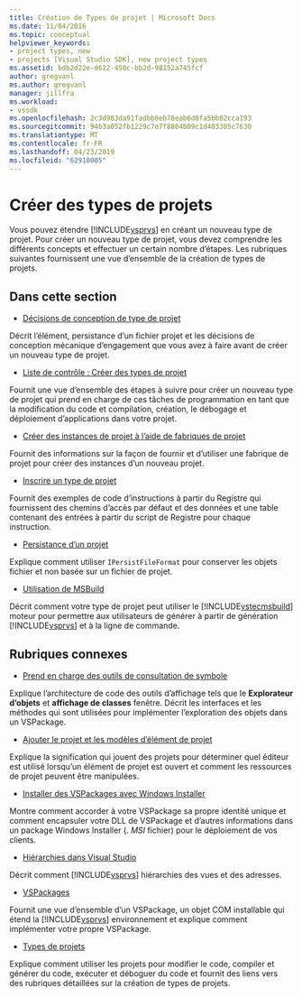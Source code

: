 ```yaml
---
title: Création de Types de projet | Microsoft Docs
ms.date: 11/04/2016
ms.topic: conceptual
helpviewer_keywords:
- project types, new
- projects [Visual Studio SDK], new project types
ms.assetid: bdb2d22e-d622-450c-bb2d-98152a745fcf
author: gregvanl
ms.author: gregvanl
manager: jillfra
ms.workload:
- vssdk
ms.openlocfilehash: 2c3d983da91fadbb0eb78eab6d0fa5bb02cca193
ms.sourcegitcommit: 94b3a052fb1229c7e7f8804b09c1d403385c7630
ms.translationtype: MT
ms.contentlocale: fr-FR
ms.lasthandoff: 04/23/2019
ms.locfileid: "62910005"
---
```

# <a name="create-project-types"></a>Créer des types de projets
Vous pouvez étendre [!INCLUDE[vsprvs](../../code-quality/includes/vsprvs_md.md)] en créant un nouveau type de projet. Pour créer un nouveau type de projet, vous devez comprendre les différents concepts et effectuer un certain nombre d’étapes. Les rubriques suivantes fournissent une vue d’ensemble de la création de types de projets.

## <a name="in-this-section"></a>Dans cette section
- [Décisions de conception de type de projet](../../extensibility/internals/project-type-design-decisions.md)

 Décrit l’élément, persistance d’un fichier projet et les décisions de conception mécanique d’engagement que vous avez à faire avant de créer un nouveau type de projet.

- [Liste de contrôle : Créer des types de projet](../../extensibility/internals/checklist-creating-new-project-types.md)

 Fournit une vue d’ensemble des étapes à suivre pour créer un nouveau type de projet qui prend en charge de ces tâches de programmation en tant que la modification du code et compilation, création, le débogage et déploiement d’applications dans votre projet.

- [Créer des instances de projet à l’aide de fabriques de projet](../../extensibility/internals/creating-project-instances-by-using-project-factories.md)

 Fournit des informations sur la façon de fournir et d’utiliser une fabrique de projet pour créer des instances d’un nouveau projet.

- [Inscrire un type de projet](../../extensibility/internals/registering-a-project-type.md)

 Fournit des exemples de code d’instructions à partir du Registre qui fournissent des chemins d’accès par défaut et des données et une table contenant des entrées à partir du script de Registre pour chaque instruction.

- [Persistance d’un projet](../../extensibility/internals/project-persistence.md)

 Explique comment utiliser `IPersistFileFormat` pour conserver les objets fichier et non basée sur un fichier de projet.

- [Utilisation de MSBuild](../../extensibility/internals/using-msbuild.md)

 Décrit comment votre type de projet peut utiliser le [!INCLUDE[vstecmsbuild](../../extensibility/internals/includes/vstecmsbuild_md.md)] moteur pour permettre aux utilisateurs de générer à partir de génération [!INCLUDE[vsprvs](../../code-quality/includes/vsprvs_md.md)] et à la ligne de commande.

## <a name="related-sections"></a>Rubriques connexes
- [Prend en charge des outils de consultation de symbole](../../extensibility/internals/supporting-symbol-browsing-tools.md)

 Explique l’architecture de code des outils d’affichage tels que le **Explorateur d’objets** et **affichage de classes** fenêtre. Décrit les interfaces et les méthodes qui sont utilisées pour implémenter l’exploration des objets dans un VSPackage.

- [Ajouter le projet et les modèles d’élément de projet](../../extensibility/internals/adding-project-and-project-item-templates.md)

 Explique la signification qui jouent des projets pour déterminer quel éditeur est utilisé lorsqu’un élément de projet est ouvert et comment les ressources de projet peuvent être manipulées.

- [Installer des VSPackages avec Windows Installer](../../extensibility/internals/installing-vspackages-with-windows-installer.md)

 Montre comment accorder à votre VSPackage sa propre identité unique et comment encapsuler votre DLL de VSPackage et d’autres informations dans un package Windows Installer (*. MSI* fichier) pour le déploiement de vos clients.

- [Hiérarchies dans Visual Studio](../../extensibility/internals/hierarchies-in-visual-studio.md)

 Décrit comment [!INCLUDE[vsprvs](../../code-quality/includes/vsprvs_md.md)] hiérarchies des vues et des adresses.

- [VSPackages](../../extensibility/internals/vspackages.md)

 Fournit une vue d’ensemble d’un VSPackage, un objet COM installable qui étend la [!INCLUDE[vsprvs](../../code-quality/includes/vsprvs_md.md)] environnement et explique comment implémenter votre propre VSPackage.

- [Types de projets](../../extensibility/internals/project-types.md)

 Explique comment utiliser les projets pour modifier le code, compiler et générer du code, exécuter et déboguer du code et fournit des liens vers des rubriques détaillées sur la création de types de projets.